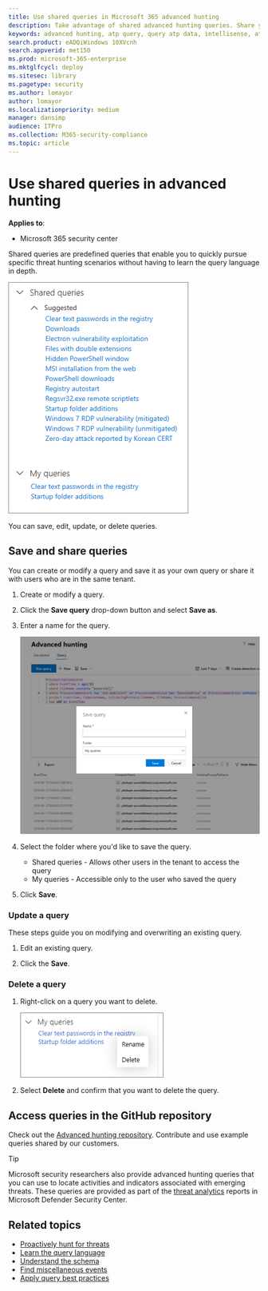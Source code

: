 ```yaml
---
title: Use shared queries in Microsoft 365 advanced hunting
description: Take advantage of shared advanced hunting queries. Share your queries to the public and to your organization.
keywords: advanced hunting, atp query, query atp data, intellisense, atp telemetry, events, events telemetry, azure log analytics
search.product: eADQiWindows 10XVcnh
search.appverid: met150
ms.prod: microsoft-365-enterprise
ms.mktglfcycl: deploy
ms.sitesec: library
ms.pagetype: security
ms.author: lomayor
author: lomayor
ms.localizationpriority: medium
manager: dansimp
audience: ITPro
ms.collection: M365-security-compliance 
ms.topic: article
---
```


# Use shared queries in advanced hunting

**Applies to**:
- Microsoft 365 security center

Shared queries are predefined queries that enable you to quickly pursue specific threat hunting scenarios without having to learn the query language in depth.

![Image of shared queries](images/atp-advanced-hunting-shared-queries.png)

You can save, edit, update, or delete queries.

## Save and share queries
You can create or modify a query and save it as your own query or share it with users who are in the same tenant. 

1. Create or modify a query. 

2. Click the **Save query** drop-down button and select **Save as**.
    
3. Enter a name for the query. 

   ![Image of saving a query](images/advanced-hunting-save-query.png)

4. Select the folder where you'd like to save the query.
    - Shared queries - Allows other users in the tenant to access the query
    - My queries - Accessible only to the user who saved the query
    
5. Click **Save**. 

### Update a query
These steps guide you on modifying and overwriting an existing query.

1. Edit an existing query. 

2. Click the **Save**.

### Delete a query
1. Right-click on a query you want to delete.

    ![Image of delete query](images/atp_advanced_hunting_delete_rename.png)

2. Select **Delete** and confirm that you want to delete the query.

## Access queries in the GitHub repository  
Check out the [Advanced hunting repository](https://github.com/Microsoft/WindowsDefenderATP-Hunting-Queries). Contribute and use example queries shared by our customers. 

>[!tip]
>Microsoft security researchers also provide advanced hunting queries that you can use to locate activities and indicators associated with emerging threats. These queries are provided as part of the [threat analytics](https://docs.microsoft.com/en-us/windows/security/threat-protection/microsoft-defender-atp/threat-analytics) reports in Microsoft Defender Security Center.

## Related topics
- [Proactively hunt for threats](advanced-hunting.md)
- [Learn the query language](advanced-hunting-language-overview.md)
- [Understand the schema](advanced-hunting-schema-tables.md)
- [Find miscellaneous events](advanced-hunting-misc-events.md)
- [Apply query best practices](advanced-hunting-best-practices.md)